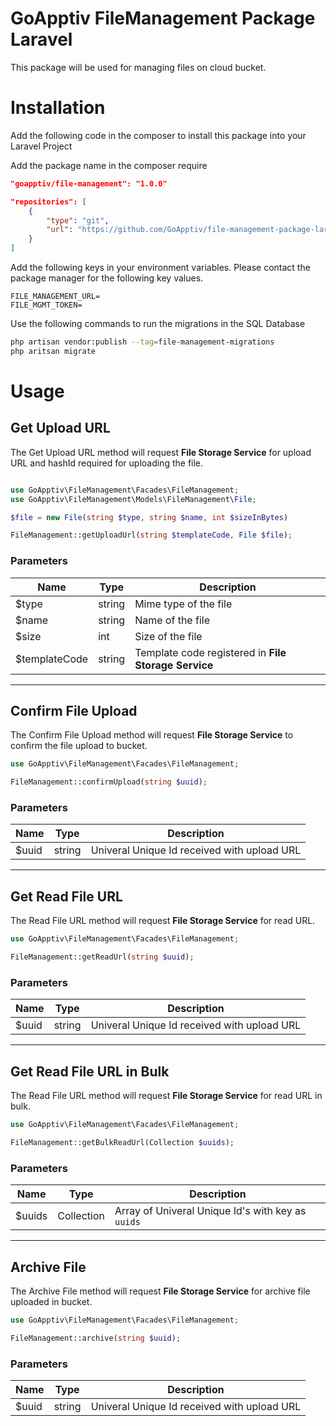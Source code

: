 # GoApptiv FileManagement Package Laravel

This package will be used for managing files on cloud bucket.


# Installation
Add the following code in the composer to install this package into your Laravel Project

Add the package name in the composer require

```json
"goapptiv/file-management": "1.0.0"
```
```json
"repositories": [
    {
        "type": "git",
        "url": "https://github.com/GoApptiv/file-management-package-laravel"
    }
]
```

Add the following keys in your environment variables. Please contact the package manager for the following key values.

```env
FILE_MANAGEMENT_URL=
FILE_MGMT_TOKEN=
```

Use the following commands to run the migrations in the SQL Database

```bash
php artisan vendor:publish --tag=file-management-migrations
php aritsan migrate
```

# Usage

## Get Upload URL

The Get Upload URL method will request **File Storage Service** for upload URL and hashId required for uploading the file. 

```php

use GoApptiv\FileManagement\Facades\FileManagement;
use GoApptiv\FileManagement\Models\FileManagement\File;

$file = new File(string $type, string $name, int $sizeInBytes)

FileManagement::getUploadUrl(string $templateCode, File $file);
```

### Parameters

|Name         |Type  |Description                                          |
|-------------|------|-----------------------------------------------------|
|$type        |string|Mime type of the file                                |
|$name        |string|Name of the file                                     |    
|$size        |int   |Size of the file                                     |
|$templateCode|string|Template code registered in **File Storage Service** |

***

## Confirm File Upload

The Confirm File Upload method will request **File Storage Service** to confirm the file upload to bucket.

```php
use GoApptiv\FileManagement\Facades\FileManagement;

FileManagement::confirmUpload(string $uuid);
```

### Parameters

|Name         |Type  |Description                                |
|-------------|------|-------------------------------------------|
|$uuid        |string|Univeral Unique Id received with upload URL|

***

## Get Read File URL

The Read File URL method will request **File Storage Service** for read URL.

```php
use GoApptiv\FileManagement\Facades\FileManagement;

FileManagement::getReadUrl(string $uuid);
```

### Parameters

|Name         |Type  |Description                                |
|-------------|------|-------------------------------------------|
|$uuid        |string|Univeral Unique Id received with upload URL|

***

## Get Read File URL in Bulk

The Read File URL method will request **File Storage Service** for read URL in bulk.

```php
use GoApptiv\FileManagement\Facades\FileManagement;

FileManagement::getBulkReadUrl(Collection $uuids);
```

### Parameters

|Name         |Type      |Description                                      |
|-------------|----------|-------------------------------------------------|
|$uuids       |Collection|Array of Univeral Unique Id's with key as `uuids`|

***

## Archive File

The Archive File method will request **File Storage Service** for archive file uploaded in bucket.

```php
use GoApptiv\FileManagement\Facades\FileManagement;

FileManagement::archive(string $uuid);
```

### Parameters

|Name         |Type      |Description                                |
|-------------|----------|-------------------------------------------|
|$uuid        |string    |Univeral Unique Id received with upload URL|
